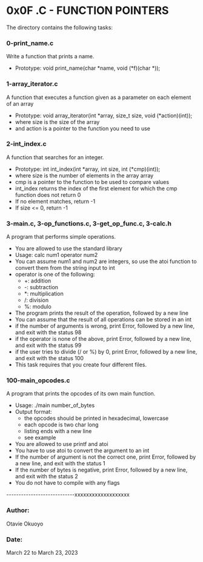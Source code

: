 # 0x0F .C - FUNCTION POINTERS

The directory contains the following tasks:

### 0-print_name.c
Write a function that prints a name.
- Prototype: void print_name(char \*name, void (\*f)(char \*));


### 1-array_iterator.c
A function that executes a function given as a parameter on each element of an array
- Prototype: void array_iterator(int \*array, size_t size, void (\*action)(int));
- where size is the size of the array
- and action is a pointer to the function you need to use

### 2-int_index.c
A function that searches for an integer.
- Prototype: int int_index(int \*array, int size, int (\*cmp)(int));
- where size is the number of elements in the array array
- cmp is a pointer to the function to be used to compare values
- int_index returns the index of the first element for which the cmp function does not return 0
- If no element matches, return -1
- If size <= 0, return -1

### 3-main.c, 3-op_functions.c, 3-get_op_func.c, 3-calc.h 
A program that performs simple operations.
- You are allowed to use the standard library
- Usage: calc num1 operator num2
- You can assume num1 and num2 are integers, so use the atoi function to convert them from the string input to int
- operator is one of the following:
	- +: addition
	- -: subtraction
	- \*: multiplication
	- /: division
	- %: modulo
- The program prints the result of the operation, followed by a new line
- You can assume that the result of all operations can be stored in an int
- if the number of arguments is wrong, print Error, followed by a new line, and exit with the status 98
- if the operator is none of the above, print Error, followed by a new line, and exit with the status 99
- if the user tries to divide (/ or %) by 0, print Error, followed by a new line, and exit with the status 100
- This task requires that you create four different files.

### 100-main_opcodes.c
A program that prints the opcodes of its own main function.
- Usage: ./main number_of_bytes
- Output format:
	- the opcodes should be printed in hexadecimal, lowercase
	- each opcode is two char long
	- listing ends with a new line
	- see example
- You are allowed to use printf and atoi
- You have to use atoi to convert the argument to an int
- If the number of argument is not the correct one, print Error, followed by a new line, and exit with the status 1
- If the number of bytes is negative, print Error, followed by a new line, and exit with the status 2
- You do not have to compile with any flags








----------------------------xxxxxxxxxxxxxxxxxxx

### Author:
Otavie Okuoyo

### Date:
March 22 to March 23, 2023
